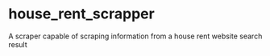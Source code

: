 # house_rent_scrapper
A scraper capable of scraping information from a house rent website search result
